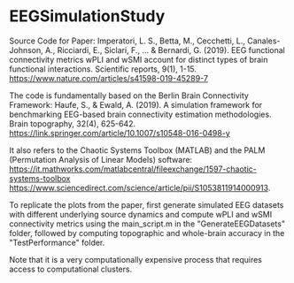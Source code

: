 # EEGSimulationStudy
Source Code for Paper:
Imperatori, L. S., Betta, M., Cecchetti, L., Canales-Johnson, A., Ricciardi, E., Siclari, F., ... &amp; Bernardi, G. (2019). EEG functional connectivity metrics wPLI and wSMI account for distinct types of brain functional interactions. Scientific reports, 9(1), 1-15. https://www.nature.com/articles/s41598-019-45289-7

The code is fundamentally based on the Berlin Brain Connectivity Framework:
Haufe, S., & Ewald, A. (2019). A simulation framework for benchmarking EEG-based brain connectivity estimation methodologies. Brain topography, 32(4), 625-642. https://link.springer.com/article/10.1007/s10548-016-0498-y

It also refers to the Chaotic Systems Toolbox (MATLAB) and the PALM (Permutation Analysis of Linear Models) software: 
https://it.mathworks.com/matlabcentral/fileexchange/1597-chaotic-systems-toolbox
https://www.sciencedirect.com/science/article/pii/S1053811914000913.

To replicate the plots from the paper, first generate simulated EEG datasets with different underlying source dynamics and compute wPLI and wSMI connectivity metrics using the main_script.m in the "GenerateEEGDatasets" folder, followed by computing topographic and whole-brain accuracy in the "TestPerformance" folder.

Note that it is a very computationally expensive process that requires access to computational clusters.
